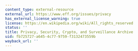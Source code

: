 ```yaml
---
content_type: external-resource
external_url: https://www.eff.org/issues/privacy
has_external_license_warning: true
license: https://en.wikipedia.org/wiki/All_rights_reserved
status: ''
title: Privacy, Security, Crypto, and Surveillance Archive
uid: fb725727-a645-4c77-9759-f3132473559b
wayback_url: ''
---
```

